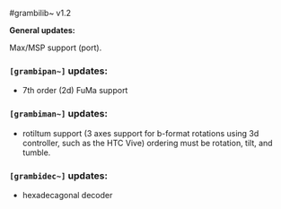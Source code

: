 #grambilib~ v1.2

**General updates:**

Max/MSP support (port). 

### `[grambipan~]` updates:

- 7th order (2d) FuMa support

### `[grambiman~]` updates:

- rotiltum support (3 axes support for b-format rotations using 3d controller, such as the HTC Vive)
 ordering must be rotation, tilt, and tumble.

### `[grambidec~]` updates:

- hexadecagonal decoder

